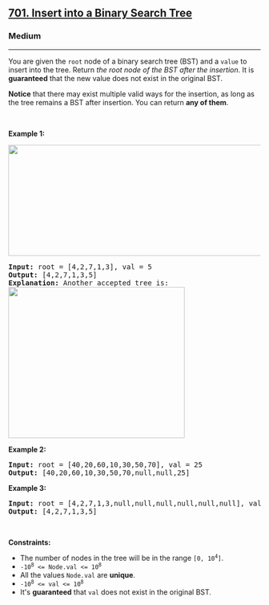 <h2><a href="https://leetcode.com/problems/insert-into-a-binary-search-tree/">701. Insert into a Binary Search Tree</a></h2><h3>Medium</h3><hr><div style="user-select: auto;"><p style="user-select: auto;">You are given the <code style="user-select: auto;">root</code> node of a binary search tree (BST) and a <code style="user-select: auto;">value</code> to insert into the tree. Return <em style="user-select: auto;">the root node of the BST after the insertion</em>. It is <strong style="user-select: auto;">guaranteed</strong> that the new value does not exist in the original BST.</p>

<p style="user-select: auto;"><strong style="user-select: auto;">Notice</strong>&nbsp;that there may exist&nbsp;multiple valid ways for the&nbsp;insertion, as long as the tree remains a BST after insertion. You can return <strong style="user-select: auto;">any of them</strong>.</p>

<p style="user-select: auto;">&nbsp;</p>
<p style="user-select: auto;"><strong style="user-select: auto;">Example 1:</strong></p>
<img alt="" src="https://assets.leetcode.com/uploads/2020/10/05/insertbst.jpg" style="width: 752px; height: 221px; user-select: auto;">
<pre style="user-select: auto;"><strong style="user-select: auto;">Input:</strong> root = [4,2,7,1,3], val = 5
<strong style="user-select: auto;">Output:</strong> [4,2,7,1,3,5]
<strong style="user-select: auto;">Explanation:</strong> Another accepted tree is:
<img alt="" src="https://assets.leetcode.com/uploads/2020/10/05/bst.jpg" style="width: 352px; height: 301px; user-select: auto;">
</pre>

<p style="user-select: auto;"><strong style="user-select: auto;">Example 2:</strong></p>

<pre style="user-select: auto;"><strong style="user-select: auto;">Input:</strong> root = [40,20,60,10,30,50,70], val = 25
<strong style="user-select: auto;">Output:</strong> [40,20,60,10,30,50,70,null,null,25]
</pre>

<p style="user-select: auto;"><strong style="user-select: auto;">Example 3:</strong></p>

<pre style="user-select: auto;"><strong style="user-select: auto;">Input:</strong> root = [4,2,7,1,3,null,null,null,null,null,null], val = 5
<strong style="user-select: auto;">Output:</strong> [4,2,7,1,3,5]
</pre>

<p style="user-select: auto;">&nbsp;</p>
<p style="user-select: auto;"><strong style="user-select: auto;">Constraints:</strong></p>

<ul style="user-select: auto;">
	<li style="user-select: auto;">The number of nodes in&nbsp;the tree will be in the range <code style="user-select: auto;">[0,&nbsp;10<sup style="user-select: auto;">4</sup>]</code>.</li>
	<li style="user-select: auto;"><code style="user-select: auto;">-10<sup style="user-select: auto;">8</sup> &lt;= Node.val &lt;= 10<sup style="user-select: auto;">8</sup></code></li>
	<li style="user-select: auto;">All the values <code style="user-select: auto;">Node.val</code> are <strong style="user-select: auto;">unique</strong>.</li>
	<li style="user-select: auto;"><code style="user-select: auto;">-10<sup style="user-select: auto;">8</sup> &lt;= val &lt;= 10<sup style="user-select: auto;">8</sup></code></li>
	<li style="user-select: auto;">It's <strong style="user-select: auto;">guaranteed</strong> that <code style="user-select: auto;">val</code> does not exist in the original BST.</li>
</ul>
</div>